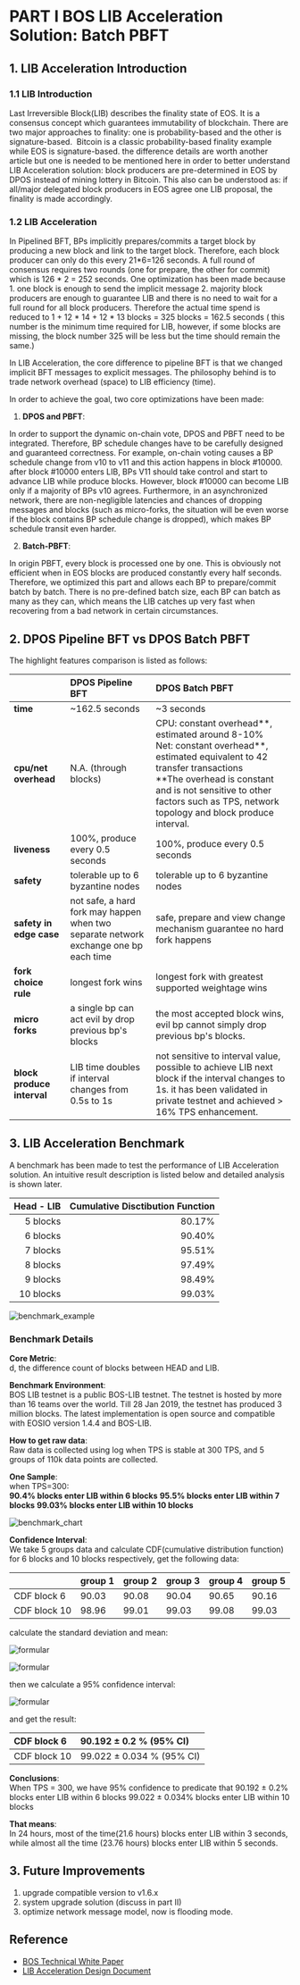 # PART I   BOS LIB Acceleration Solution: Batch PBFT
## 1. LIB Acceleration Introduction
### 1.1 LIB Introduction
Last Irreversible Block(LIB) describes the finality state of EOS. It is a consensus concept which guarantees immutability of blockchain. There are two major approaches to finality: one is probability-based and the other is signature-based.  Bitcoin is a classic probability-based finality example while EOS is signature-based. the difference details are worth another article but one is needed to be mentioned here in order to better understand LIB Acceleration solution: block producers are pre-determined in EOS by DPOS instead of mining lottery in Bitcoin. This also can be understood as: if all/major delegated block producers in EOS agree one LIB proposal, the finality is made accordingly.
### 1.2 LIB Acceleration
In Pipelined BFT, BPs implicitly prepares/commits a target block by producing a new block and link to the target block. Therefore, each block producer can only do this every 21*6=126 seconds. A full round of consensus requires two rounds (one for prepare, the other for commit) which is 126 * 2 = 252 seconds. One optimization has been made because 1. one block is enough to send the implicit message 2. majority block producers are enough to guarantee LIB and there is no need to wait for a full round for all block producers. Therefore the actual time spend is reduced to 1 + 12 * 14 + 12 * 13 blocks = 325 blocks = 162.5 seconds ( this number is the minimum time required for LIB, however, if some blocks are missing, the block number 325 will be less but the time should remain the same.) 

In LIB Acceleration, the core difference to pipeline BFT is that we changed implicit BFT messages to explicit messages. The philosophy behind is to trade network overhead (space) to LIB efficiency (time).

In order to achieve the goal, two core optimizations have been made:
1. **DPOS and PBFT**:

In order to support the dynamic on-chain vote, DPOS and PBFT need to be integrated. Therefore, BP schedule changes have to be carefully designed and guaranteed correctness. For example, on-chain voting causes a BP schedule change from v10 to v11 and this action happens in block #10000. after block #10000 enters LIB, BPs V11 should take control and start to advance LIB while produce blocks. However, block #10000 can become LIB only if a majority of BPs v10 agrees. Furthermore, in an asynchronized network, there are non-negligible latencies and chances of dropping messages and blocks (such as micro-forks, the situation will be even worse if the block contains BP schedule change is dropped), which makes BP schedule transit even harder.

2. **Batch-PBFT**:

In origin PBFT, every block is processed one by one. This is obviously not efficient when in EOS blocks are produced constantly every half seconds. Therefore, we optimized this part and allows each BP to prepare/commit batch by batch. There is no pre-defined batch size, each BP can batch as many as they can, which means the LIB catches up very fast when recovering from a bad network in certain circumstances.

## 2. DPOS Pipeline BFT vs DPOS Batch PBFT

The highlight features comparison is listed as follows:

|    | **DPOS Pipeline BFT**   | **DPOS Batch PBFT**   |
|:----|:----|:----|
| **time**   | ~162.5 seconds   | ~3 seconds   |
| **cpu/net overhead**   | N.A. (through blocks)   | CPU: constant overhead**, estimated around 8-10%  <br>Net: constant overhead**, estimated equivalent to 42 transfer transactions  <br> **The overhead is constant and is not sensitive to other factors such as TPS, network topology and block produce interval.   |
| **liveness**   | 100%, produce every 0.5 seconds   | 100%, produce every 0.5 seconds   |
| **safety**   | tolerable up to 6 byzantine nodes   | tolerable up to 6 byzantine nodes   |
| **safety in edge case**   | not safe, a hard fork may happen when two separate network exchange one bp each time   | safe, prepare and view change mechanism guarantee no hard fork happens   |
| **fork choice rule**   | longest fork wins   | longest fork with greatest supported weightage wins   |
| **micro forks**   | a single bp can act evil by drop previous bp's blocks    | the most accepted block wins, evil bp cannot simply drop previous bp's blocks.    |
| **block produce interval**   | LIB time doubles if interval changes from 0.5s to 1s   | not sensitive to interval value, possible to achieve LIB next block if the interval changes to 1s. it has been validated in private testnet and achieved > 16% TPS enhancement.    |


## 3. LIB Acceleration Benchmark

A benchmark has been made to test the performance of LIB Acceleration solution. An intuitive result description is listed below and detailed analysis is shown later.

| Head - LIB   | Cumulative Disctibution Function   |
|----:|----:|
| 5 blocks   | 80.17%   |
| 6 blocks   | 90.40%   |
| 7 blocks   | 95.51%   |
| 8 blocks   | 97.49%   |
| 9 blocks   | 98.49%   |
| 10 blocks   | 99.03%   |

![benchmark_example](images/BOS_LIB_Acceleration_PART_I/benchmark_example.jpeg)

### Benchmark Details
**Core Metric**:  
d, the difference count of blocks between HEAD and LIB.

**Benchmark Environment**:  
BOS LIB testnet is a public BOS-LIB testnet.  The testnet is hosted by more than 16 teams over the world. Till 28 Jan 2019, the testnet has produced 3 million blocks.
The latest implementation is open source and compatible with EOSIO version 1.4.4 and BOS-LIB.

**How to get raw data**:  
Raw data is collected using log when TPS is stable at 300 TPS, and 5 groups of 110k data points are collected.

**One Sample**:  
when TPS=300:  
**90.4% blocks enter LIB within 6 blocks**
**95.5% blocks enter LIB within 7 blocks**
**99.03% blocks enter LIB within 10 blocks**

![benchmark_chart](images/BOS_LIB_Acceleration_PART_I/benchmark_chart.png)

**Confidence Interval**:  
We take 5 groups data and calculate CDF(cumulative distribution function) for 6 blocks and 10 blocks respectively, get the following data:  

|    | group 1   | group 2   | group 3   | group 4   | group 5   |
|:----|:----|:----|:----|:----|:----|
| CDF block 6   | 90.03   | 90.08   | 90.04   | 90.65   | 90.16   |
| CDF block 10   | 98.96   | 99.01   | 99.03   | 99.08   | 99.03   |

calculate the standard deviation and mean:

![formular](images/BOS_LIB_Acceleration_PART_I/stats_formular1.jpg)

![formular](images/BOS_LIB_Acceleration_PART_I/stats_formular2.png)

then we calculate a 95% confidence interval:

![formular](images/BOS_LIB_Acceleration_PART_I/stats_formular3.png)

and get the result:  

| CDF block 6   | 90.192 ± 0.2 % (95% CI)   |
|:----|:----|
| CDF block 10   | 99.022 ± 0.034 % (95% CI)   |


**Conclusions**:  
When TPS = 300, we have 95% confidence to predicate that
90.192 ± 0.2% blocks enter LIB within 6 blocks
99.022 ± 0.034% blocks enter LIB within 10 blocks

**That means**:  
In 24 hours, most of the time(21.6 hours) blocks enter LIB within 3 seconds, while almost all the time (23.76 hours) blocks enter LIB within 5 seconds.




## 3. Future Improvements
1. upgrade compatible version to v1.6.x
1. system upgrade solution (discuss in part II)
1. optimize network message model, now is flooding mode.

## Reference  

- [BOS Technical White Paper](https://github.com/boscore/Documentation/blob/master/BOSCoreTechnicalWhitePaper.md)  
- [LIB Acceleration Design Document](https://github.com/eosiosg/dpos-pbft/blob/master/documentation/Algorithm%20for%20improving%20EOS%20consensus%20speed%20based%20on%20PBFT.md)  
